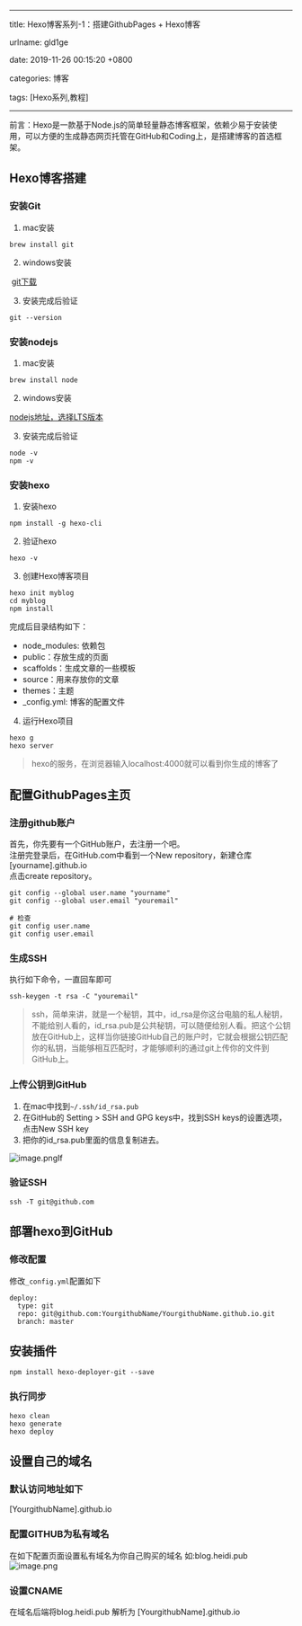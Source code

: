
---

title: Hexo博客系列-1：搭建GithubPages + Hexo博客

urlname: gld1ge

date: 2019-11-26 00:15:20 +0800

categories: 博客

tags: [Hexo系列,教程]

---


前言：Hexo是一款基于Node.js的简单轻量静态博客框架，依赖少易于安装使用，可以方便的生成静态网页托管在GitHub和Coding上，是搭建博客的首选框架。<br /><!-- more -->

<a name="iIHXe"></a>
## Hexo博客搭建
<a name="qaJqT"></a>
### 安装Git

1. mac安装
```shell
brew install git
```

2. windows安装

 [git下载](https://gitforwindows.org/)   

3. 安装完成后验证

```shell
git --version
```

<a name="Qf59C"></a>
### 安装nodejs

1. mac安装
```shell
brew install node
```

2. windows安装

[nodejs地址，选择LTS版本](https://nodejs.org/en/download/)

3. 安装完成后验证
```shell
node -v 
npm -v
```

<a name="gPwbL"></a>
### 安装hexo

1. 安装hexo
```shell
npm install -g hexo-cli
```

2. 验证hexo
```shell
hexo -v
```

3. 创建Hexo博客项目

```shell
hexo init myblog
cd myblog
npm install
```

完成后目录结构如下：

- node_modules: 依赖包
- public：存放生成的页面
- scaffolds：生成文章的一些模板
- source：用来存放你的文章
- themes：主题
- _config.yml: 博客的配置文件

4. 运行Hexo项目

```shell
hexo g
hexo server
```

> hexo的服务，在浏览器输入localhost:4000就可以看到你生成的博客了

<a name="piu63"></a>
## 
<a name="maK7x"></a>
## 配置GithubPages主页

<a name="pcG9W"></a>
### 注册github账户
首先，你先要有一个GitHub账户，去注册一个吧。<br />注册完登录后，在GitHub.com中看到一个New repository，新建仓库[yourname].github.io<br />点击create repository。


```shell
git config --global user.name "yourname"
git config --global user.email "youremail"

# 检查
git config user.name
git config user.email
```

<a name="BQqPJ"></a>
### 生成SSH
执行如下命令，一直回车即可
```shell
ssh-keygen -t rsa -C "youremail"
```

> ssh，简单来讲，就是一个秘钥，其中，id_rsa是你这台电脑的私人秘钥，不能给别人看的，id_rsa.pub是公共秘钥，可以随便给别人看。把这个公钥放在GitHub上，这样当你链接GitHub自己的账户时，它就会根据公钥匹配你的私钥，当能够相互匹配时，才能够顺利的通过git上传你的文件到GitHub上。

<a name="BYKw8"></a>
### 上传公钥到GitHub

1. 在mac中找到`~/.ssh/id_rsa.pub`
1. 在GitHub的 Setting > SSH and GPG keys中，找到SSH keys的设置选项，点击New SSH key
1. 把你的id_rsa.pub里面的信息复制进去。

![image.png](https://cdn.nlark.com/yuque/0/2019/png/264294/1574696451035-e2ec703a-ba0f-4f42-ac17-68f0e356206b.png#align=left&display=inline&height=797&name=image.png&ocrLocations=%5Bobject%20Object%5D&ocrLocations=%5Bobject%20Object%5D&ocrLocations=%5Bobject%20Object%5D&ocrLocations=%5Bobject%20Object%5D&originHeight=1594&originWidth=3558&search=Sc3rchcrjump1o-%20sSHkeys%2FAddnew%20RHpaMllories%20MddSSHkay&size=247202&status=done&width=1779)If
<a name="aNZs8"></a>
### 验证SSH

```shell
ssh -T git@github.com
```

<a name="eRl7S"></a>
## 部署hexo到GitHub
<a name="wKjIr"></a>
### 修改配置
修改`_config.yml`配置如下

```shell
deploy:
  type: git
  repo: git@github.com:YourgithubName/YourgithubName.github.io.git
  branch: master
```

<a name="dyp2W"></a>
## 安装插件

```shell
npm install hexo-deployer-git --save
```

<a name="QpBoP"></a>
### 执行同步

```shell
hexo clean
hexo generate
hexo deploy
```

<a name="whXd4"></a>
## 设置自己的域名
<a name="BxlEM"></a>
### 默认访问地址如下
[YourgithubName].github.io

<a name="omhwc"></a>
### 配置GITHUB为私有域名
在如下配置页面设置私有域名为你自己购买的域名 如:blog.heidi.pub<br />![image.png](https://cdn.nlark.com/yuque/0/2019/png/264294/1574696907153-45637200-bada-4e41-b546-2167de93bc37.png#align=left&display=inline&height=935&name=image.png&ocrLocations=%5Bobject%20Object%5D&ocrLocations=%5Bobject%20Object%5D&ocrLocations=%5Bobject%20Object%5D&originHeight=1870&originWidth=3644&search=GitHubPages%20YrgHRaCiaLihna.%20DangerZone&size=466709&status=done&width=1822)

<a name="nsw6l"></a>
### 设置CNAME
在域名后端将blog.heidi.pub 解析为 [YourgithubName].github.io

